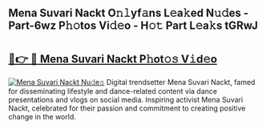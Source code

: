 ## Mena Suvari Nackt O𝚗𝚕yf𝚊ns L𝚎a𝚔ed N𝚞𝚍es - Part-6wz P𝚑𝚘tos Vi𝚍𝚎o - H𝚘𝚝 Part L𝚎a𝚔s tGRwJ

# <h2><a href="http://kf0h5qm.oniu.top/?m=Mena+Suvari+Nackt">🔗👉 🔴 Mena Suvari Nackt P𝚑ot𝚘𝚜 V𝚒d𝚎o</a></h2>

[![Mena Suvari Nackt Nu𝚍e𝚜](https://i.imgur.com/0qMVB7G.gif)](http://kf0h5qm.oniu.top/?m=Mena+Suvari+Nackt)
Digital trendsetter Mena Suvari Nackt, famed for disseminating lifestyle and dance-related content via dance presentations and vlogs on social media. Inspiring activist Mena Suvari Nackt, celebrated for their passion and commitment to creating positive change in the world.  
